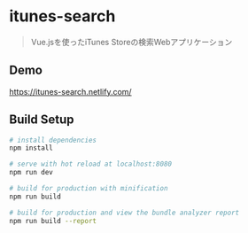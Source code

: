 # itunes-search

> Vue.jsを使ったiTunes Storeの検索Webアプリケーション

## Demo

https://itunes-search.netlify.com/

## Build Setup

``` bash
# install dependencies
npm install

# serve with hot reload at localhost:8080
npm run dev

# build for production with minification
npm run build

# build for production and view the bundle analyzer report
npm run build --report
```
